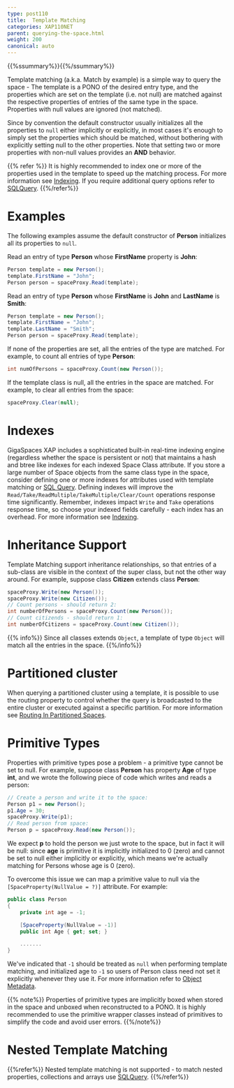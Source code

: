 ```yaml
---
type: post110
title:  Template Matching
categories: XAP110NET
parent: querying-the-space.html
weight: 200
canonical: auto
---
```


{{%ssummary%}}{{%/ssummary%}}

Template matching (a.k.a. Match by example) is a simple way to query the space - The template is a PONO of the desired entry type, and the properties which are set on the template (i.e. not null) are matched against the respective properties of entries of the same type in the space. Properties with null values are ignored (not matched).

Since by convention the default constructor usually initializes all the properties to `null` either implicitly or explicitly, in most cases it's enough to simply set the properties which should be matched, without bothering with explicitly setting null to the other properties. Note that setting two or more properties with non-null values provides an **AND** behavior.

{{% refer %}}
It is highly recommended to index one or more of the properties used in the template to speed up the matching process. For more information see [Indexing](./indexing.html).
If you require additional query options refer to [SQLQuery](./query-sql.html).
{{%/refer%}}

# Examples

The following examples assume the default constructor of **Person** initializes all its properties to `null`.

Read an entry of type **Person** whose **FirstName** property is **John**:


```csharp
Person template = new Person();
template.FirstName = "John";
Person person = spaceProxy.Read(template);
```

Read an entry of type **Person** whose **FirstName** is **John** and **LastName** is **Smith**:


```csharp
Person template = new Person();
template.FirstName = "John";
template.LastName = "Smith";
Person person = spaceProxy.Read(template);
```

If none of the properties are set, all the entries of the type are matched. For example, to count all entries of type **Person**:


```csharp
int numOfPersons = spaceProxy.Count(new Person());
```

If the template class is null, all the entries in the space are matched. For example, to clear all entries from the space:


```csharp
spaceProxy.Clear(null);
```

# Indexes

GigaSpaces XAP includes a sophisticated built-in real-time indexing engine (regardless whether the space is persistent or not) that maintains a hash and btree like indexes for each indexed Space Class attribute. If you store a large number of Space objects from the same class type in the space, consider defining one or more indexes for attributes used with template matching or [SQL Query](./query-sql.html). Defining indexes will improve the `Read/Take/ReadMultiple/TakeMultiple/Clear/Count` operations response time significantly. Remember, indexes impact `Write` and `Take` operations response time, so choose your indexed fields carefully - each index has an overhead. For more information see [Indexing](./indexing.html).

# Inheritance Support

Template Matching support inheritance relationships, so that entries of a sub-class are visible in the context of the super class, but not the other way around.
For example, suppose class **Citizen** extends class **Person**:


```csharp
spaceProxy.Write(new Person());
spaceProxy.Write(new Citizen());
// Count persons - should return 2:
int numberOfPersons = spaceProxy.Count(new Person());
// Count citizends - should return 1:
int numberOfCitizens = spaceProxy.Count(new Citizen());
```

{{% info%}}
Since all classes extends `Object`, a template of type `Object` will match all the entries in the space.
{{%/info%}}

# Partitioned cluster

When querying a partitioned cluster using a template, it is possible to use the routing property to control whether the query is broadcasted to the entire cluster or executed against a specific partition.
For more information see [Routing In Partitioned Spaces](./routing-in-partitioned-spaces.html).

# Primitive Types

Properties with primitive types pose a problem - a primitive type cannot be set to null. For example, suppose class **Person** has property **Age** of type **int**, and we wrote the following piece of code which writes and reads a person:


```csharp
// Create a person and write it to the space:
Person p1 = new Person();
p1.Age = 30;
spaceProxy.Write(p1);
// Read person from space:
Person p = spaceProxy.Read(new Person());
```

We expect **p** to hold the person we just wrote to the space, but in fact it will be null: since **age** is primitive it is implicitly initialized to 0 (zero) and cannot be set to null either implicitly or explicitly, which means we're actually matching for Persons whose age is 0 (zero).

To overcome this issue we can map a primitive value to null via the `[SpaceProperty(NullValue = ?)]` attribute. For example:


```csharp
public class Person
{
    private int age = -1;

    [SpaceProperty(NullValue = -1)]
    public int Age { get; set; }

    .......
}
```

We've indicated that `-1` should be treated as `null` when performing template matching, and initialized age to `-1` so users of Person class need not set it explicitly whenever they use it. For more information refer to [Object Metadata](./pono-attribute-annotations.html).

{{% note%}}
Properties of primitive types are implicitly boxed when stored in the space and unboxed when reconstructed to a PONO.
It is highly recommended to use the  primitive wrapper classes instead of primitives to simplify the code and avoid user errors.
{{%/note%}}

# Nested Template Matching

{{%refer%}}
Nested template matching is not supported - to match nested properties, collections and arrays use [SQLQuery](./query-sql.html).
{{%/refer%}}
